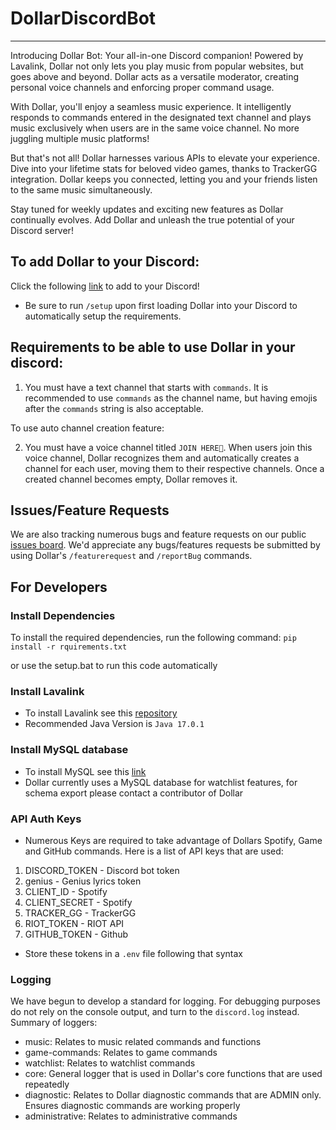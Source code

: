 # DollarDiscordBot
---

Introducing Dollar Bot: Your all-in-one Discord companion! Powered by Lavalink, Dollar not only lets you play music from popular websites, but goes above and beyond. Dollar acts as a versatile moderator, creating personal voice channels and enforcing proper command usage.

With Dollar, you'll enjoy a seamless music experience. It intelligently responds to commands entered in the designated text channel and plays music exclusively when users are in the same voice channel. No more juggling multiple music platforms!

But that's not all! Dollar harnesses various APIs to elevate your experience. Dive into your lifetime stats for beloved video games, thanks to TrackerGG integration. Dollar keeps you connected, letting you and your friends listen to the same music simultaneously.

Stay tuned for weekly updates and exciting new features as Dollar continually evolves. Add Dollar and unleash the true potential of your Discord server!

## To add Dollar to your Discord:
Click the following [link](https://discord.com/api/oauth2/authorize?client_id=1044813990473257081&permissions=8&scope=applications.commands%20bot) to add to your Discord!
- Be sure to run `/setup` upon first loading Dollar into your Discord to automatically setup the requirements.

## Requirements to be able to use Dollar in your discord:

1. You must have a text channel that starts with `commands`. It is recommended to use `commands` as the channel name, but having emojis after the `commands` string is also acceptable.

To use auto channel creation feature:

2. You must have a voice channel titled `JOIN HERE💎`. When users join this voice channel, Dollar recognizes them and automatically creates a channel for each user, moving them to their respective channels. Once a created channel becomes empty, Dollar removes it.

## Issues/Feature Requests

We are also tracking numerous bugs and feature requests on our public [issues board](https://github.com/aaronrai24/DollarDiscordBot/issues). We'd appreciate any bugs/features requests be submitted by using Dollar's `/featurerequest` and `/reportBug` commands.

## For Developers

### Install Dependencies
To install the required dependencies, run the following command:
`pip install -r rquirements.txt`

or use the setup.bat to run this code automatically

### Install Lavalink
- To install Lavalink see this [repository](https://github.com/lavalink-devs/Lavalink)
- Recommended Java Version is `Java 17.0.1`

### Install MySQL database
- To install MySQL see this [link](https://dev.mysql.com/downloads/installer/)
- Dollar currently uses a MySQL database for watchlist features, for schema export please contact a contributor of Dollar

### API Auth Keys
- Numerous Keys are required to take advantage of Dollars Spotify, Game and GitHub commands. Here is a list of API keys that are used:
1. DISCORD_TOKEN - Discord bot token
2. genius - Genius lyrics token
3. CLIENT_ID - Spotify
4. CLIENT_SECRET - Spotify
5. TRACKER_GG - TrackerGG
6. RIOT_TOKEN - RIOT API
7. GITHUB_TOKEN - Github
- Store these tokens in a `.env` file following that syntax

### Logging
We have begun to develop a standard for logging. For debugging purposes do not rely on the console output, and turn to the `discord.log` instead. 
Summary of loggers:
- music: Relates to music related commands and functions
- game-commands: Relates to game commands
- watchlist: Relates to watchlist commands
- core: General logger that is used in Dollar's core functions that are used repeatedly
- diagnostic: Relates to Dollar diagnostic commands that are ADMIN only. Ensures diagnostic commands are working properly
- administrative: Relates to administrative commands